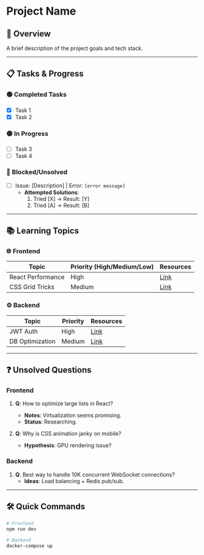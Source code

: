 # Project Name

## 📌 Overview

A brief description of the project goals and tech stack.

---

## 📋 Tasks & Progress

### 🟢 Completed Tasks

- [x] Task 1
- [x] Task 2

### 🟡 In Progress

- [ ] Task 3
- [ ] Task 4

### 🔴 Blocked/Unsolved

- [ ] Issue: [Description] | Error: `[error message]`
  - **Attempted Solutions**:
    1. Tried [X] → Result: [Y]
    2. Tried [A] → Result: [B]

---

## 📚 Learning Topics

### 🌐 Frontend

| Topic             | Priority (High/Medium/Low) | Resources |
| ----------------- | -------------------------- | --------- |
| React Performance | High                       | [Link]()  |
| CSS Grid Tricks   | Medium                     | [Link]()  |

### ⚙️ Backend

| Topic           | Priority | Resources |
| --------------- | -------- | --------- |
| JWT Auth        | High     | [Link]()  |
| DB Optimization | Medium   | [Link]()  |

---

## ❓ Unsolved Questions

### Frontend

1. **Q**: How to optimize large lists in React?

   - **Notes**: Virtualization seems promising.
   - **Status**: Researching.

2. **Q**: Why is CSS animation janky on mobile?
   - **Hypothesis**: GPU rendering issue?

### Backend

1. **Q**: Best way to handle 10K concurrent WebSocket connections?
   - **Ideas**: Load balancing + Redis pub/sub.

---

## 🛠️ Quick Commands

```bash
# Frontend
npm run dev

# Backend
docker-compose up
```
